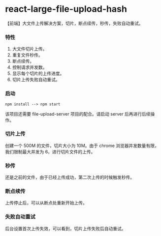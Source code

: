 # react-large-file-upload-hash
【前端】大文件上传解决方案，切片，断点续传，秒传，失败自动重试。

### 特性
1. 大文件切片上传。
2. 重复文件秒传。
3. 断点续传。
4. 控制请求并发数。
5. 显示每个切片的上传进度。
6. 切片上传失败自动重试。

### 启动
```
npm install --> npm start
```

该项目还需要 file-upload-server 项目的配合。请启动 server 后再进行后续操作。

### 切片上传

创建一个 500M 的文件，切片大小为 10M。由于 chrome 浏览器并发数量有限，我们限制最大并发为 6，进行切片文件的上传。

### 秒传

还是之前的文件，由于已经上传成功，第二次上传的时候触发秒传。

### 断点续传

上传停止后，可以从断点处重新开始上传。

### 失败自动重试

后台设置首次上传失效，可以看到，切片上传失败后自动重试。
